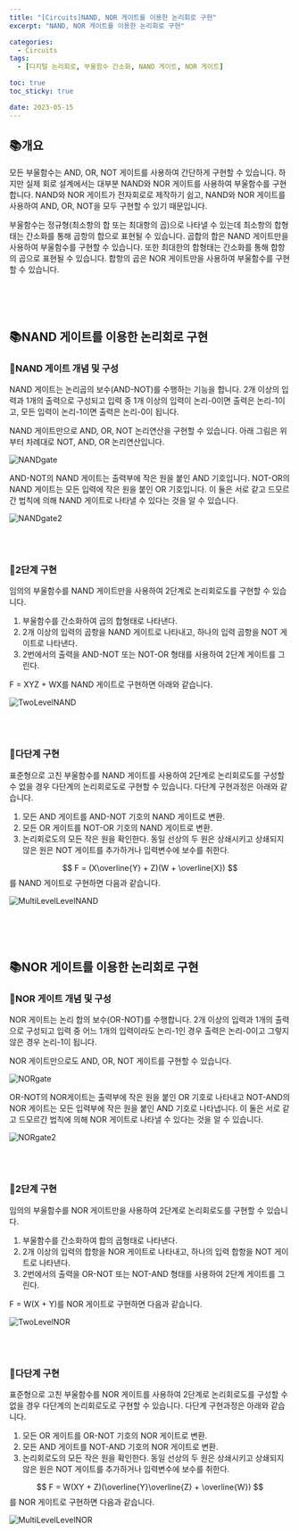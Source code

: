 ```yaml
---
title: "[Circuits]NAND, NOR 게이트를 이용한 논리회로 구현"
excerpt: "NAND, NOR 게이트를 이용한 논리회로 구현"

categories:
  - Circuits
tags:
  - [디지털 논리회로, 부울함수 간소화, NAND 게이트, NOR 게이트]

toc: true
toc_sticky: true

date: 2023-05-15
---
```


## 📚개요
모든 부울함수는 AND, OR, NOT 게이트를 사용하여 간단하게 구현할 수 있습니다. 하지만 실제 회로 설계에서는 대부분 NAND와 NOR 게이트를 사용하여 부울함수를 구현합니다. NAND와 NOR 게이트가 전자회로로 제작하기 쉽고, NAND와 NOR 게이트를 사용하여 AND, OR, NOT을 모두 구현할 수 있기 때문입니다.

부울함수는 정규형(최소항의 합 또는 최대항의 곱)으로 나타낼 수 있는데 최소항의 합형태는 간소화를 통해 곱항의 합으로 표현될 수 있습니다. 곱합의 합은 NAND 게이트만을 사용하여 부울함수를 구현할 수 있습니다. 또한 최대한의 합형태는 간소화를 통해 합항의 곱으로 표현될 수 있습니다. 합항의 곱은 NOR 게이트만을 사용하여 부울함수를 구현할 수 있습니다.

<br><br><br>

## 📚NAND 게이트를 이용한 논리회로 구현
### 📄NAND 게이트 개념 및 구성
NAND 게이트는 논리곱의 보수(AND-NOT)를 수행하는 기능을 합니다. 2개 이상의 입력과 1개의 출력으로 구성되고 입력 중 1개 이상의 입력이 논리-0이면 출력은 논리-1이고, 모든 입력이 논리-1이면 출력은 논리-0이 됩니다.

NAND 게이트만으로 AND, OR, NOT 논리연산을 구현할 수 있습니다. 아래 그림은 위 부터 차례대로 NOT, AND, OR 논리연산입니다.

![NANDgate](\assets\images\Circuits\NAND.png)

AND-NOT의 NAND 게이트는 출력부에 작은 원을 붙인 AND 기호입니다. NOT-OR의 NAND 게이트는 모든 입력에 작은 원을 붙인 OR 기호입니다. 이 둘은 서로 같고 드모르간 법칙에 의해 NAND 게이트로 나타낼 수 있다는 것을 알 수 있습니다.

![NANDgate2](\assets\images\Circuits\NAND2.png)

<br><br>

### 📄2단계 구현
임의의 부울함수를 NAND 게이트만을 사용하여 2단계로 논리회로도를 구현할 수 있습니다.

1. 부울함수를 간소화하여 곱의 합형태로 나타낸다.
2. 2개 이상의 입력의 곱항을 NAND 게이트로 나타내고, 하나의 입력 곱항을 NOT 게이트로 나타낸다.
3. 2번에서의 출력을 AND-NOT 또는 NOT-OR 형태를 사용하여 2단계 게이트를 그린다.

F = XYZ + WX를 NAND 게이트로 구현하면 아래와 같습니다.

![TwoLevelNAND](\assets\images\Circuits\TwoLevelNAND.png)

<br><br>

### 📄다단계 구현
표준형으로 고친 부울함수를 NAND 게이트를 사용하여 2단계로 논리회로도를 구성할 수 없을 경우 다단계의 논리회로도로 구현할 수 있습니다. 다단계 구현과정은 아래와 같습니다.

1. 모든 AND 게이트를 AND-NOT 기호의 NAND 게이트로 변환.
2. 모든 OR 게이트를 NOT-OR 기호의 NAND 게이트로 변환.
3. 논리회로도의 모든 작은 원을 확인한다. 동일 선상의 두 원은 상쇄시키고 상쇄되지 않은 원은 NOT 게이트를 추가하거나 입력변수에 보수를 취한다.

$$ F = (X\overline{Y} + Z)(W + \overline{X}) $$를 NAND 게이트로 구현하면 다음과 같습니다.

![MultiLevelLevelNAND](\assets\images\Circuits\MultiLevelNAND.png)

<br><br><br>

## 📚NOR 게이트를 이용한 논리회로 구현
### 📄NOR 게이트 개념 및 구성
NOR 게이트는 논리 합의 보수(OR-NOT)를  수행합니다. 2개 이상의 입력과 1개의 출력으로 구성되고 입력 중 어느 1개의 입력이라도 논리-1인 경우 출력은 논리-0이고 그렇지 않은 경우 논리-1이 됩니다.

NOR 게이트만으로도 AND, OR, NOT 게이트를 구현할 수 있습니다.

![NORgate](\assets\images\Circuits\NORgate.png)

OR-NOT의 NOR게이트는 출력부에 작은 원을 붙인 OR 기호로 나타내고 NOT-AND의 NOR 게이트는 모든 입력부에 작은 원을 붙인 AND 기호로 나타냅니다. 이 둘은 서로 같고 드모르간 법칙에 의해 NOR 게이트로 나타낼 수 있다는 것을 알 수 있습니다.

![NORgate2](\assets\images\Circuits\NORgate2.png)

<br><br>

### 📄2단계 구현

임의의 부울함수를 NOR 게이트만을 사용하여 2단계로 논리회로도를 구현할 수 있습니다.

1. 부울함수를 간소화하여 합의 곱형태로 나타낸다.
2. 2개 이상의 입력의 합항을 NOR 게이트로 나타내고, 하나의 입력 합항을 NOT 게이트로 나타낸다.
3. 2번에서의 출력을 OR-NOT 또는 NOT-AND 형태를 사용하여 2단계 게이트를 그린다.

F = W(X + Y)를 NOR 게이트로 구현하면 다음과 같습니다.

![TwoLevelNOR](\assets\images\Circuits\TwoLevelNOR.png)

<br><br>

### 📄다단계 구현
표준형으로 고친 부울함수를 NOR 게이트를 사용하여 2단계로 논리회로도를 구성할 수 없을 경우 다단계의 논리회로도로 구현할 수 있습니다. 다단계 구현과정은 아래와 같습니다.

1. 모든 OR 게이트를 OR-NOT 기호의 NOR 게이트로 변환.
2. 모든 AND 게이트를 NOT-AND 기호의 NOR 게이트로 변환.
3. 논리회로도의 모든 작은 원을 확인한다. 동일 선상의 두 원은 상쇄시키고 상쇄되지 않은 원은 NOT 게이트를 추가하거나 입력변수에 보수를 취한다.

$$ F = W(XY + Z)(\overline{Y}\overline{Z} + \overline{W}) $$를 NOR 게이트로 구현하면 다음과 같습니다.

![MultiLevelLevelNOR](\assets\images\Circuits\MultiLevelNOR.png)

<br><br>